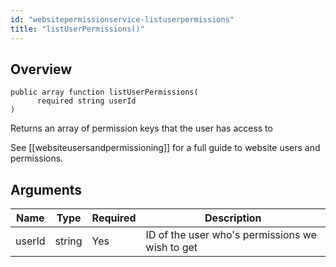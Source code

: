 ```yaml
---
id: "websitepermissionservice-listuserpermissions"
title: "listUserPermissions()"
---
```



## Overview




```luceescript
public array function listUserPermissions(
      required string userId
)
```

Returns an array of permission keys that the user
has access to


See [[websiteusersandpermissioning]] for a full guide to website users and permissions.

## Arguments


<div class="table-responsive"><table class="table"><thead><tr><th>Name</th><th>Type</th><th>Required</th><th>Description</th></tr></thead><tbody><tr><td>userId</td><td>string</td><td>Yes</td><td>ID of the user who's permissions we wish to get</td></tr></tbody></table></div>